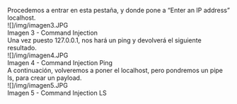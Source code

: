 Procedemos a entrar en esta pestaña, y donde pone a  “Enter an IP address” localhost.  
![]/img/imagen3.JPG  
Imagen 3 - Command Injection  
Una vez puesto 127.0.0.1, nos hará un ping y devolverá el siguiente resultado.  
![]/img/imagen4.JPG  
Imagen 4 - Command Injection Ping  
A continuación, volveremos a poner el localhost, pero pondremos un pipe ls, para crear un payload.  
![]/img/imagen5.JPG  
Imagen 5 - Command Injection LS


